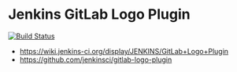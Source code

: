 # Jenkins GitLab Logo Plugin

[![Build Status](https://jenkins.ci.cloudbees.com/buildStatus/icon?job=plugins/gitlab-logo-plugin)](https://jenkins.ci.cloudbees.com/job/plugins/job/gitlab-logo-plugin/)

* https://wiki.jenkins-ci.org/display/JENKINS/GitLab+Logo+Plugin
* https://github.com/jenkinsci/gitlab-logo-plugin
